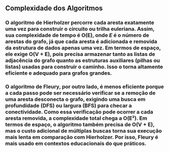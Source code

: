 ## Complexidade dos Algoritmos

### O algoritmo de **Hierholzer** percorre cada aresta exatamente uma vez para construir o circuito ou trilha euleriana. Assim, sua complexidade de tempo é **O(E)**, onde *E* é o número de arestas do grafo, já que cada aresta é adicionada e removida da estrutura de dados apenas uma vez. Em termos de espaço, ele exige **O(V + E)**, pois precisa armazenar tanto as listas de adjacência do grafo quanto as estruturas auxiliares (pilhas ou listas) usadas para construir o caminho. Isso o torna altamente eficiente e adequado para grafos grandes.

### O algoritmo de **Fleury**, por outro lado, é menos eficiente porque a cada passo pode ser necessário verificar se a remoção de uma aresta desconecta o grafo, exigindo uma busca em profundidade (DFS) ou largura (BFS) para checar a conectividade. Como essa verificação pode ocorrer a cada aresta removida, a complexidade total chega a **O(E²)**. Em termos de espaço, o algoritmo também precisa de **O(V + E)**, mas o custo adicional de múltiplas buscas torna sua execução mais lenta em comparação com Hierholzer. Por isso, Fleury é mais usado em contextos educacionais do que práticos.

